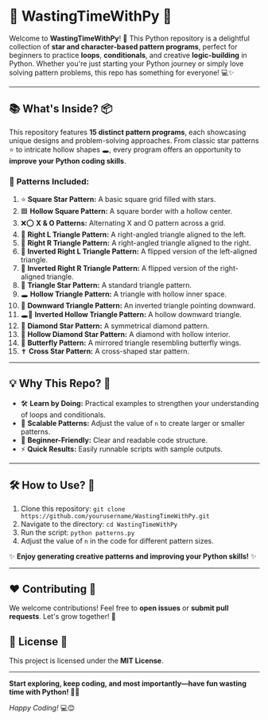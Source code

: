 # 🚀 **WastingTimeWithPy** 🐍

Welcome to **WastingTimeWithPy**! 🎯 This Python repository is a delightful collection of **star and character-based pattern programs**, perfect for beginners to practice **loops**, **conditionals**, and creative **logic-building** in Python. Whether you're just starting your Python journey or simply love solving pattern problems, this repo has something for everyone! 💻✨

---

## 📚 **What's Inside?** 📦
This repository features **15 distinct pattern programs**, each showcasing unique designs and problem-solving approaches. From classic star patterns ⭐ to intricate hollow shapes 🕳️, every program offers an opportunity to **improve your Python coding skills**.

### 🧩 **Patterns Included:**
1. ⭐ **Square Star Pattern:** A basic square grid filled with stars.
2. 🟦 **Hollow Square Pattern:** A square border with a hollow center.
3. ❌⭕ **X & O Patterns:** Alternating X and O pattern across a grid.
4. 📐 **Right L Triangle Pattern:** A right-angled triangle aligned to the left.
5. 📏 **Right R Triangle Pattern:** A right-angled triangle aligned to the right.
6. 🔄 **Inverted Right L Triangle Pattern:** A flipped version of the left-aligned triangle.
7. 🔁 **Inverted Right R Triangle Pattern:** A flipped version of the right-aligned triangle.
8. 🔺 **Triangle Star Pattern:** A standard triangle pattern.
9. 🕳️ **Hollow Triangle Pattern:** A triangle with hollow inner space.
10. 🔻 **Downward Triangle Pattern:** An inverted triangle pointing downward.
11. 🕳️🔻 **Inverted Hollow Triangle Pattern:** A hollow downward triangle.
12. 💎 **Diamond Star Pattern:** A symmetrical diamond pattern.
13. 💠 **Hollow Diamond Star Pattern:** A diamond with hollow interior.
14. 🦋 **Butterfly Pattern:** A mirrored triangle resembling butterfly wings.
15. ✝️ **Cross Star Pattern:** A cross-shaped star pattern.

---

## 💡 **Why This Repo?** 🤔
- 🛠️ **Learn by Doing:** Practical examples to strengthen your understanding of loops and conditionals.
- 📏 **Scalable Patterns:** Adjust the value of `n` to create larger or smaller patterns.
- 🧠 **Beginner-Friendly:** Clear and readable code structure.
- ⚡ **Quick Results:** Easily runnable scripts with sample outputs.

---

## 🛠️ **How to Use?** 📝
1. Clone this repository: `git clone https://github.com/yourusername/WastingTimeWithPy.git`
2. Navigate to the directory: `cd WastingTimeWithPy`
3. Run the script: `python patterns.py`
4. Adjust the value of `n` in the code for different pattern sizes.

✨ **Enjoy generating creative patterns and improving your Python skills!** ✨

---

## ❤️ **Contributing** 🤝
We welcome contributions! Feel free to **open issues** or **submit pull requests**. Let's grow together! 🌟

## 📄 **License** 📝
This project is licensed under the **MIT License**.

---

**Start exploring, keep coding, and most importantly—have fun wasting time with Python! 🐍🎉**

*Happy Coding!* 💻😊
